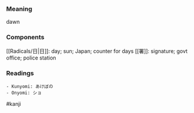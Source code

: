 ### Meaning

dawn

### Components

[[Radicals/日|日]]: day; sun; Japan; counter for days [[署]]: signature; govt office; police station

### Readings

```
- Kunyomi: あけぼの
- Onyomi: ショ
```

#kanji